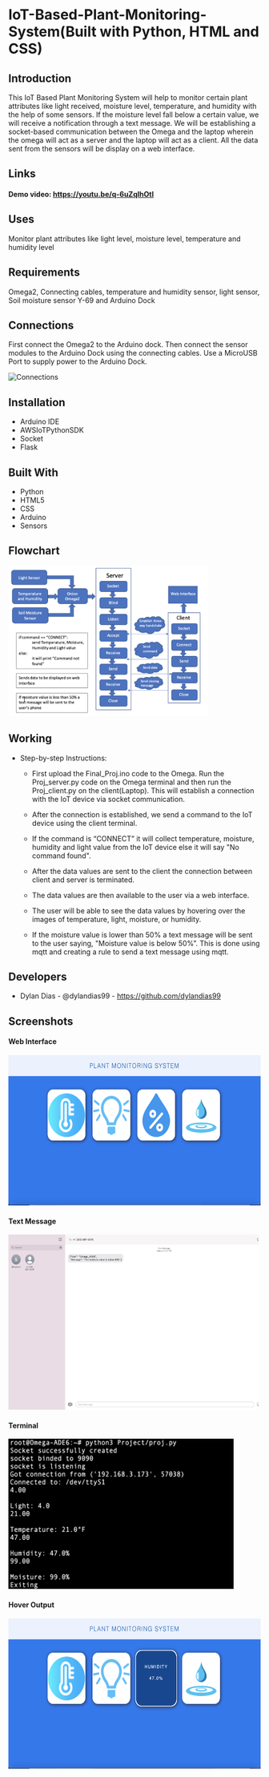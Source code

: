 # IoT-Based-Plant-Monitoring-System(Built with Python, HTML and CSS)

## Introduction
This IoT Based Plant Monitoring System will help to monitor certain plant attributes like light received, moisture level, temperature, and humidity with the help of some sensors. If the moisture level fall below a certain value, we will receive a notification through a text message. We will be establishing a socket-based communication between the Omega and the laptop wherein the omega will act as a server and the laptop will act as a client. All the data sent from the sensors will be display on a web interface. 

## Links

#### Demo video: https://youtu.be/q-6uZqlhOtI

## Uses
Monitor plant attributes like light level, moisture level, temperature and humidity level

## Requirements
Omega2, Connecting cables, temperature and humidity sensor, light sensor, Soil moisture sensor Y-69 and Arduino Dock

## Connections 
First connect the Omega2 to the Arduino dock. Then connect the sensor modules to the Arduino Dock using the connecting cables. Use a MicroUSB Port to supply power to the Arduino Dock.

<img src="Images/conn.png" alt="Connections" width=300 height=300>

## Installation
* Arduino IDE
* AWSIoTPythonSDK
* Socket 
* Flask

## Built With
* Python
* HTML5
* CSS
* Arduino
* Sensors

## Flowchart
<img src="Images/flow.png" alt="Flowchart" width=400 height=300>

## Working
* Step-by-step Instructions:
  * First upload the Final_Proj.ino code to the Omega. Run the Proj_server.py code on the Omega terminal and then run the Proj_client.py on the client(Laptop). This will establish a connection with the IoT device via socket communication.

  * After the connection is established, we send a command to the IoT device using the client terminal.

  * If the command is “CONNECT” it will collect temperature, moisture, humidity and light value from the IoT device else it will say "No command found".

  * After the data values are sent to the client the connection between client and server is terminated.

  * The data values are then available to the user via a web interface.

  * The user will be able to see the data values by hovering over the images of temperature, light, moisture, or humidity.

  * If the moisture value is lower than 50% a text message will be sent to the user saying, "Moisture value is below 50%”. This is done using mqtt and creating a rule to send a text message using mqtt. 

## Developers
* Dylan Dias - @dylandias99 - https://github.com/dylandias99

## Screenshots
#### Web Interface                               
<img src="Images/web-interface.png" alt="Web Interface" width=550 height=300>

#### Text Message                             
<img src="Images/text.png" alt="Text Message" width=500 height=350>

#### Terminal                             
<img src="Images/terminal.png" alt="Terminal" width=450 height=300>

#### Hover Output                             
<img src="Images/hover-output.png" alt="Hover Output" width=550 height=300>
